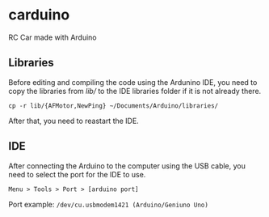 # carduino
RC Car made with Arduino

## Libraries

Before editing and compiling the code using the Ardunino IDE, you need to copy the libraries from _lib/_ to the IDE libraries folder if it is not already there.

```cp -r lib/{AFMotor,NewPing} ~/Documents/Arduino/libraries/```

After that, you need to reastart the IDE.

## IDE

After connecting the Arduino to the computer using the USB cable, you need to select the port for the IDE to use.

```Menu > Tools > Port > [arduino port]```

Port example: `/dev/cu.usbmodem1421 (Arduino/Geniuno Uno)`
